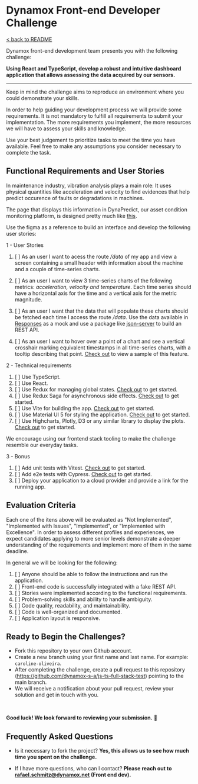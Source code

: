 # Dynamox Front-end Developer Challenge

[< back to README](./README.md)

Dynamox front-end development team presents you with the following challenge:

**Using React and TypeScript, develop a robust and intuitive dashboard application that allows assessing the data acquired by our sensors.**

---

Keep in mind the challenge aims to reproduce an environment where you could demonstrate your skills. 

In order to help guiding your development process we will provide some requirements. It is not mandatory to fulfill all requirements to submit your implementation. The more requirements you implement, the more resources we will have to assess your skills and knowledge. 

Use your best judgement to prioritize tasks to meet the time you have available. Feel free to make any assumptions you consider necessary to complete the task.

## Functional Requirements and User Stories

In maintenance industry, vibration analysis plays a main role: It uses physical quantities like acceleration and velocity to find evidences that help predict occurence of faults or degradations in machines. 

The page that displays this information in DynaPredict, our asset condition monitoring platform, is designed pretty much like [this](https://www.figma.com/file/QxUZkTUIzQA7cvyiMvVyxK/Front-end---Teste?type=design&node-id=1001%3A3&mode=design&t=JLnbGmQJcSlnYYE2-1).

Use the figma as a reference to build an interface and develop the following user stories:

1 - User Stories
1. [ ] As an user I want to acess the route */data* of my app and view a screen containing a small header with information about the machine and a couple of time-series charts.

1. [ ] As an user I want to view 3 time-series charts of the following metrics: *acceleration, velocity and temperature*. Each time series should have a horizontal axis for the time and a vertical axis for the metric magnitude.

1. [ ] As an user I want that the data that will populate these charts should be fetched each time I access the route */data*. Use the data available in [Responses](./response-challenge-v2.json) as a mock and use a package like [json-server](https://www.npmjs.com/package/json-server) to build an REST API.

1. [ ] As an user I want to hover over a point of a chart and see a vertical crosshair marking equivalent timestamps in all time-series charts, with a tooltip describing that point. [Check out](https://jsfiddle.net/gh/get/library/pure/highcharts/highcharts/tree/master/samples/highcharts/demo/synchronized-charts) to view a sample of this feature.


2 - Technical requirements
1. [ ] Use TypeScript.
1. [ ] Use React.
1. [ ] Use Redux for managing global states. [Check out](https://redux-toolkit.js.org/introduction/getting-started) to get started.
1. [ ] Use Redux Saga for asynchronous side effects. [Check out](https://redux-saga.js.org/docs/introduction/GettingStarted) to get started.
1. [ ] Use Vite for building the app. [Check out](https://vitejs.dev/guide/) to get started.
1. [ ] Use Material UI 5 for styling the application. [Check out](https://mui.com/material-ui/getting-started/) to get started.
1. [ ] Use Highcharts, Plotly, D3 or any similar library to display the plots. [Check out](https://www.highcharts.com/docs/index) to get started.

We encourage using our frontend stack tooling to make the challenge resemble our everyday tasks.

3 - Bonus
1. [ ] Add unit tests with Vitest. [Check out](https://vitest.dev/guide/) to get started.
1. [ ] Add e2e tests with Cypress. [Check out](https://learn.cypress.io/) to get started.
1. [ ] Deploy your application to a cloud provider and provide a link for the running app.

## Evaluation Criteria

Each one of the itens above will be evaluated as "Not Implemented", "Implemented with Issues", "Implemented", or "Implemented with Excellence". In order to assess different profiles and experiences, we expect candidates applying to more senior levels demonstrate a deeper understanding of the requirements and implement more of them in the same deadline.

In general we will be looking for the following:
1. [ ] Anyone should be able to follow the instructions and run the application.
1. [ ] Front-end code is successfully integrated with a fake REST API.
1. [ ] Stories were implemented according to the functional requirements.
1. [ ] Problem-solving skills and ability to handle ambiguity.
1. [ ] Code quality, readability, and maintainability.
1. [ ] Code is well-organized and documented.
1. [ ] Application layout is responsive.

## Ready to Begin the Challenges?

* Fork this repository to your own Github account.
* Create a new branch using your first name and last name. For example: `caroline-oliveira`.
* After completing the challenge, create a pull request to this repository (https://github.com/dynamox-s-a/js-ts-full-stack-test) pointing to the main branch.
* We will receive a notification about your pull request, review your solution and get in touch with you.
<br>

**Good luck! We look forward to reviewing your submission.** 🚀

## Frequently Asked Questions

* Is it necessary to fork the project?
  **Yes, this allows us to see how much time you spent on the challenge.**

* If I have more questions, who can I contact?
  **Please reach out to <rafael.schmitz@dynamox.net> (Front end dev).**